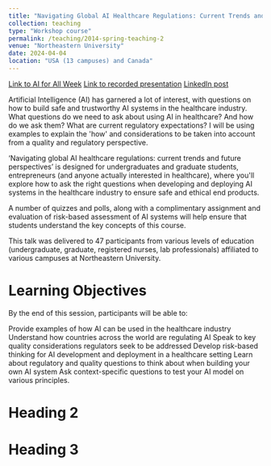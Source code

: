 ```yaml
---
title: "Navigating Global AI Healthcare Regulations: Current Trends and Future Perspectives"
collection: teaching
type: "Workshop course"
permalink: /teaching/2014-spring-teaching-2
venue: "Northeastern University"
date: 2024-04-04
location: "USA (13 campuses) and Canada"
---
```


[Link to AI for All Week](https://aiinaction.sites.northeastern.edu/)
[Link to recorded presentation](https://northeastern.hosted.panopto.com/Panopto/Pages/Viewer.aspx?id=31beb7b1-a4d3-4cc4-990c-b14d01663524)
[LinkedIn post](https://www.linkedin.com/posts/attrayeec_aiforall-northeasternuniversity-ai-activity-7181829156467298304-ufaU?utm_source=share&utm_medium=member_desktop)

Artificial Intelligence (AI) has garnered a lot of interest, with questions on how to build safe and trustworthy AI systems in the healthcare industry. 
What questions do we need to ask about using AI in healthcare? And how do we ask them? What are current regulatory expectations? I will be using examples to explain the 'how' and considerations to be taken into account from a quality and regulatory perspective.

‘Navigating global AI healthcare regulations: current trends and future perspectives’ is designed for undergraduates and graduate students, entrepreneurs (and anyone actually interested in healthcare), where you'll explore how to ask the right questions when developing and deploying AI systems in the healthcare industry to ensure safe and ethical end products.

A number of quizzes and polls, along with a complimentary assignment and evaluation of risk-based assessment of AI systems will help ensure that students understand the key concepts of this course. 

This talk was delivered to 47 participants from various levels of education (undergraduate, graduate, registered nurses, lab professionals) affiliated to various campuses at Northeastern University.

Learning Objectives
======

By the end of this session, participants will be able to:

Provide examples of how AI can be used in the healthcare industry
Understand how countries across the world are regulating AI
Speak to key quality considerations regulators seek to be addressed
Develop risk-based thinking for AI development and deployment in a healthcare setting
Learn about regulatory and quality questions to think about when building your own AI system
Ask context-specific questions to test your AI model on various principles.


Heading 2
======

Heading 3
======